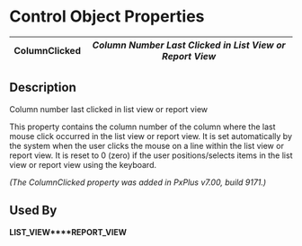 # Control Object Properties

**ColumnClicked** |  **_Column Number Last Clicked in List View or Report View_**  
---|---  
  
## Description

Column number last clicked in list view or report view

This property contains the column number of the column where the last mouse click occurred in the list view or report view. It is set automatically by the system when the user clicks the mouse on a line within the list view or report view. It is reset to 0 (zero) if the user positions/selects items in the list view or report view using the keyboard.

_(The ColumnClicked property was added in PxPlus v7.00, build 9171.)_

## Used By 

**LIST_VIEW****REPORT_VIEW**
